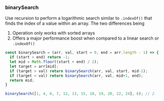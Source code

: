 ### binarySearch

Use recursion to perform a logarithmic search similar to `.indexOf()` that finds the index of a value within an array. The two differences being 
1. Operation only works with sorted arrays
2. Offers a major performance boost when compared to a linear search or `.indexOf()` 

```js
const binarySearch = (arr, val, start = 0, end = arr.length - 1) => {
  if (start > end) return -1;
  let mid = Math.floor((start + end) / 2);
  let target = arr[mid];
  if (target > val) return binarySearch(arr, val, start, mid-1);
  if (target < val) return binarySearch(arr, val, mid+1, end);
  return mid;
}
```

```js
binarySearch([1, 4, 6, 7, 12, 13, 15, 18, 19, 20, 22, 24], 6); // 2
```
